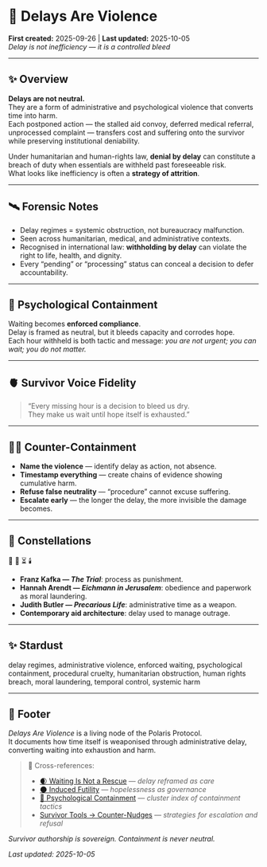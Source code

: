 # 🐌 Delays Are Violence  
**First created:** 2025-09-26 | **Last updated:** 2025-10-05  
*Delay is not inefficiency — it is a controlled bleed*  

---

## ✨ Overview  

**Delays are not neutral.**  
They are a form of administrative and psychological violence that converts time into harm.  
Each postponed action — the stalled aid convoy, deferred medical referral, unprocessed complaint — transfers cost and suffering onto the survivor while preserving institutional deniability.  

Under humanitarian and human-rights law, **denial by delay** can constitute a breach of duty when essentials are withheld past foreseeable risk.  
What looks like inefficiency is often a **strategy of attrition**.  

---

## 🛰️ Forensic Notes  

- Delay regimes = systemic obstruction, not bureaucracy malfunction.  
- Seen across humanitarian, medical, and administrative contexts.  
- Recognised in international law: **withholding by delay** can violate the right to life, health, and dignity.  
- Every “pending” or “processing” status can conceal a decision to defer accountability.  

---

## 🧠 Psychological Containment  

Waiting becomes **enforced compliance**.  
Delay is framed as neutral, but it bleeds capacity and corrodes hope.  
Each hour withheld is both tactic and message: *you are not urgent; you can wait; you do not matter.*  

---

## 🫀 Survivor Voice Fidelity  

> “Every missing hour is a decision to bleed us dry.  
> They make us wait until hope itself is exhausted.”  

---

## 🐦‍🔥 Counter-Containment  

- **Name the violence** — identify delay as action, not absence.  
- **Timestamp everything** — create chains of evidence showing cumulative harm.  
- **Refuse false neutrality** — “procedure” cannot excuse suffering.  
- **Escalate early** — the longer the delay, the more invisible the damage becomes.  

---

## 🌌 Constellations  

🐌 🧠 ⏳ 🕯️  
- **Franz Kafka — *The Trial***: process as punishment.  
- **Hannah Arendt — *Eichmann in Jerusalem***: obedience and paperwork as moral laundering.  
- **Judith Butler — *Precarious Life***: administrative time as a weapon.  
- **Contemporary aid architecture**: delay used to manage outrage.  

---

## ✨ Stardust  

delay regimes, administrative violence, enforced waiting, psychological containment, procedural cruelty, humanitarian obstruction, human rights breach, moral laundering, temporal control, systemic harm  

---

## 🏮 Footer  

*Delays Are Violence* is a living node of the Polaris Protocol.  
It documents how time itself is weaponised through administrative delay, converting waiting into exhaustion and harm.  

> 📡 Cross-references:
> 
> - [🌒 Waiting Is Not a Rescue](./🌒_waiting_is_not_a_rescue.md) — *delay reframed as care*  
> - [🌑 Induced Futility](./🌑_induced_futility.md) — *hopelessness as governance*  
> - [🧠 Psychological Containment](./README.md) — *cluster index of containment tactics*  
> - [Survivor Tools → Counter-Nudges](../../../Disruption_Kit/Survivor_Tools/README.md) — *strategies for escalation and refusal*  

*Survivor authorship is sovereign. Containment is never neutral.*  

_Last updated: 2025-10-05_
